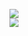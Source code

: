 [![](https://img.shields.io/badge/Made%20With-Github%20Spray-lightgrey.svg?style=for-the-badge&logo=github)](https://github.com/Annihil/github-spray#3504)  
[![](https://i.imgur.com/2DrTn0Z.gif)](https://github.com/Annihil/github-spray)